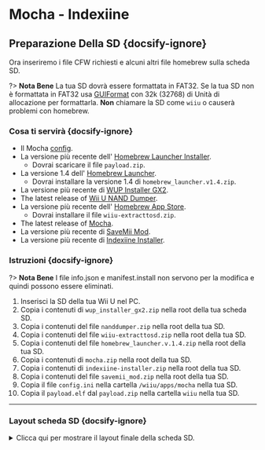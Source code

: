 # Mocha - Indexiine

## Preparazione Della SD {docsify-ignore}

Ora inseriremo i file CFW richiesti e alcuni altri file homebrew sulla scheda SD.

?> **Nota Bene** La tua SD dovrà essere formattata in FAT32. Se la tua SD non è formattata in FAT32 usa [GUIFormat](http://ridgecrop.co.uk/index.htm?guiformat.htm) con 32k (32768) di Unità di allocazione per formattarla. **Non** chiamare la SD come `wiiu` o causerà problemi con homebrew.

### Cosa ti servirà {docsify-ignore}

- Il Mocha <a href="docs/files/config.ini" download>config</a>.
- La versione più recente dell' [Homebrew Launcher Installer](https://github.com/wiiu-env/homebrew_launcher_installer/releases/latest).
  - Dovrai scaricare il file `payload.zip`.
- La versione 1.4 dell' [Homebrew Launcher](https://github.com/dimok789/homebrew_launcher/releases/tag/1.4).
  - Dovrai installare la versione 1.4 di `homebrew_launcher.v1.4.zip`.
- La versione più recente di [WUP Installer GX2](https://wiiubru.com/appstore/zips/wup_installer_gx2.zip).
- The latest release of [Wii U NAND Dumper](https://wiiubru.com/appstore/zips/nanddumper.zip).
- La versione più recente dell' [Homebrew App Store](https://github.com/vgmoose/hbas/releases/latest).
  - Dovrai installare il file `wiiu-extracttosd.zip`.
- The latest release of [Mocha](https://wiiubru.com/appstore/zips/mocha.zip).
- La versione più recente di <a href="docs/files/SaveMii_Mod.zip" download>SaveMii Mod</a>.
- La versione più recente di [Indexiine Installer](https://github.com/GaryOderNichts/indexiine-installer/releases/latest).

### Istruzioni {docsify-ignore}

?> **Nota Bene** I file info.json e manifest.install non servono per la modifica e quindi possono essere eliminati.

1. Inserisci la SD della tua Wii U nel PC.
1. Copia i contenuti di `wup_installer_gx2.zip` nella root della tua scheda SD.
1. Copia i contenuti del file `nanddumper.zip` nella root della tua SD.
1. Copia i contenuti del file `wiiu-extracttosd.zip` nella root della tua SD.
1. Copia i contenuti del file `homebrew_launcher.v.1.4.zip` nella root della tua SD.
1. Copia i contenuti di `mocha.zip` nella root della tua SD.
1. Copia i contenuti di `indexiine-installer.zip` nella root della tua SD.
1. Copia i contenuti del file `savemii_mod.zip` nella root della tua SD.
1. Copia il file `config.ini` nella cartella `/wiiu/apps/mocha` nella tua SD.
1. Copia il `payload.elf` dal `payload.zip` nella cartella `wiiu` nella tua SD.
----------

### Layout scheda SD {docsify-ignore}

<details>
<summary>Clicca qui per mostrare il layout finale della scheda SD.</summary>

```
💾sd:
 ┗ 📂wiiu
   ┣ 📂apps
   ┃ ┣ 📂homebrew_launcher
   ┃ ┃ ┣ 📜homebrew_launcher.elf
   ┃ ┃ ┣ 📜icon.png
   ┃ ┃ ┗ 📜meta.xml
   ┃ ┗ (Anche tutte le altre app come disc2app, nanddumper, ecc. dovrebbero essere qui)
   ┗ 📜payload.elf
```

</details>
